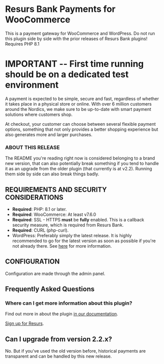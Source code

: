 # Resurs Bank Payments for WooCommerce #

This is a payment gateway for WooCommerce and WordPress. Do not run this plugin side by side with the prior releases of Resurs Bank plugins!
Requires PHP 8.1

# IMPORTANT -- First time running should be on a dedicated test environment #

A payment is expected to be simple, secure and fast, regardless of whether it takes place in a physical store or online. With over 6 million customers around the Nordics, we make sure to be up-to-date with smart payment solutions where customers shop.

At checkout, your customer can choose between several flexible payment options, something that not only provides a better shopping experience but also generates more and larger purchases.

### ABOUT THIS RELEASE ###

The README you're reading right now is considered belonging to a brand new version, that can also potentially break something if
you tend to handle it as an upgrade from the older plugin (that currently is at v2.2). Running them side by side can also break things badly.

## REQUIREMENTS AND SECURITY CONSIDERATIONS ##

* **Required**: PHP: 8.1 or later.
* **Required**: WooCommerce: At least v7.6.0
* **Required**: SSL - HTTPS **must** be **fully** enabled. This is a callback security measure, which is required from Resurs Bank.
* **Required**: CURL (php-curl).
* WordPress: Preferably simply the latest release. It is highly recommended to go for the latest version as soon as possible if you're not already there. See [here](https://make.wordpress.org/core/handbook/references/php-compatibility-and-wordpress-versions/) for more information.

## CONFIGURATION ##

Configuration are made through the admin panel.

## Frequently Asked Questions ##

### Where can I get more information about this plugin? ###

Find out more in about the plugin [in our documentation](https://test.resurs.com/docs/display/ecom/Resurs+Merchant+API+2.0+for+WooCommerce).

[Sign up for Resurs](https://www.resursbank.se/betallosningar).

## Can I upgrade from version 2.2.x? ##

No. But if you've used the old version before, historical payments are transparent and can be handled by this new release.


